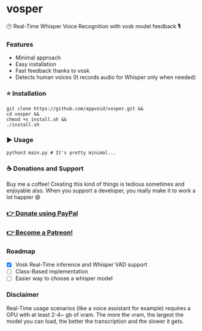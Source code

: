 # vosper
🕑 Real-Time Whisper Voice Recognition with vosk model feedback 🎙
### Features
- Minimal approach
- Easy installation
- Fast feedback thanks to vosk
- Detects human voices (It records audio for Whisper only when needed)
### ⭐ Installation
```
git clone https://github.com/appvoid/vosper.git && 
cd vosper && 
chmod +x install.sh && 
./install.sh
```
### ▶ Usage
```python3 main.py # It's pretty minimal...```
### ☕ **Donations and Support** 
Buy me a coffee! Creating this kind of things is tedious sometimes and enjoyable also. When you support a developer, you really make it to work a lot happier 😄
### [ 👉 **Donate using PayPal** ](https://www.paypal.com/donate/?hosted_button_id=CDZH8GJET9SNU)
### [ 👉 **Become a Patreon!** ](https://www.patreon.com/bePatron?u=52880328)
### Roadmap
- [x] Vosk Real-Time inference and Whisper VAD support
- [ ] Class-Based implementation
- [ ] Easier way to choose a whisper model

### Disclaimer
Real-Time usage scenarios (like a voice assistant for example) requires a GPU with at least 2-4~ gb of vram. The more the vram, the largest the model you can load, the better the transcription and the slower it gets.
